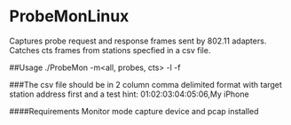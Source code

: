 # ProbeMonLinux
Captures probe request and response frames sent by 802.11 adapters. Catches cts frames from stations specfied in a csv file.

##Usage
./ProbeMon -m<all, probes, cts> -l<interface> -f<csv file>

###The csv file should be in 2 column comma delimited format with target station address first and a test hint: 01:02:03:04:05:06,My iPhone

####Requirements
Monitor mode capture device and pcap installed

